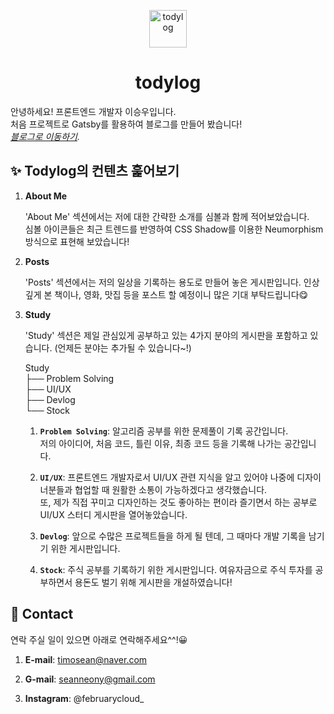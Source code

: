 <p align="center">
  <a href="https://timosean.github.io">
    <img alt="todylog" src="./images/todyicon.jpg" width="60" />
  </a>
</p>
<h1 align="center">
  todylog
</h1>

안녕하세요! 프론트엔드 개발자 이승우입니다. <br/>
처음 프로젝트로 Gatsby를 활용하여 블로그를 만들어 봤습니다! <br/>
_[블로그로 이동하기](https://timosean.github.io)._

## ✨ Todylog의 컨텐츠 훑어보기

1.  **About Me**

    'About Me' 섹션에서는 저에 대한 간략한 소개를 심볼과 함께 적어보았습니다. <br/>
    심볼 아이콘들은 최근 트렌드를 반영하여 CSS Shadow를 이용한 Neumorphism 방식으로 표현해 보았습니다!

1.  **Posts**

    'Posts' 섹션에서는 저의 일상을 기록하는 용도로 만들어 놓은 게시판입니다.
    인상깊게 본 책이나, 영화, 맛집 등을 포스트 할 예정이니 많은 기대 부탁드립니다😋

1.  **Study**

    'Study' 섹션은 제일 관심있게 공부하고 있는 4가지 분야의 게시판을 포함하고 있습니다.
    (언제든 분야는 추가될 수 있습니다~!)

    Study <br/>
    ├── Problem Solving <br/>
    ├── UI/UX <br/>
    ├── Devlog <br/>
    └── Stock <br/>

    1.  **`Problem Solving`**: 알고리즘 공부를 위한 문제풀이 기록 공간입니다. <br/>
        저의 아이디어, 처음 코드, 틀린 이유, 최종 코드 등을 기록해 나가는 공간입니다.

    2.  **`UI/UX`**: 프론트엔드 개발자로서 UI/UX 관련 지식을 알고 있어야 나중에 디자이너분들과 협업할 때 원활한 소통이 가능하겠다고 생각했습니다.<br/>
        또, 제가 직접 꾸미고 디자인하는 것도 좋아하는 편이라 즐기면서 하는 공부로 UI/UX 스터디 게시판을 열어놓았습니다.

    3.  **`Devlog`**: 앞으로 수많은 프로젝트들을 하게 될 텐데, 그 때마다 개발 기록을 남기기 위한 게시판입니다.

    4.  **`Stock`**: 주식 공부를 기록하기 위한 게시판입니다. 여유자금으로 주식 투자를 공부하면서 용돈도 벌기 위해 게시판을 개설하였습니다!

## 🚀 Contact

연락 주실 일이 있으면 아래로 연락해주세요^^!😀

1.  **E-mail**: timosean@naver.com

2.  **G-mail**: seanneony@gmail.com

3.  **Instagram**: @februarycloud\_
